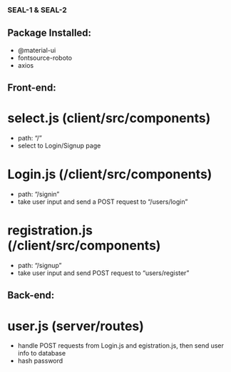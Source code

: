 ### SEAL-1 & SEAL-2

## Package Installed:
- @material-ui
- fontsource-roboto
- axios

## Front-end:

# select.js (client/src/components)

- path: “/”
- select to Login/Signup page

# Login.js (/client/src/components)

- path: “/signin”
- take user input and send a POST request to “/users/login”

# registration.js (/client/src/components)

- path: “/signup”
- take user input and send POST request to “users/register”

## Back-end:

# user.js (server/routes)

- handle POST requests from Login.js and egistration.js, then send user info to database
- hash password

